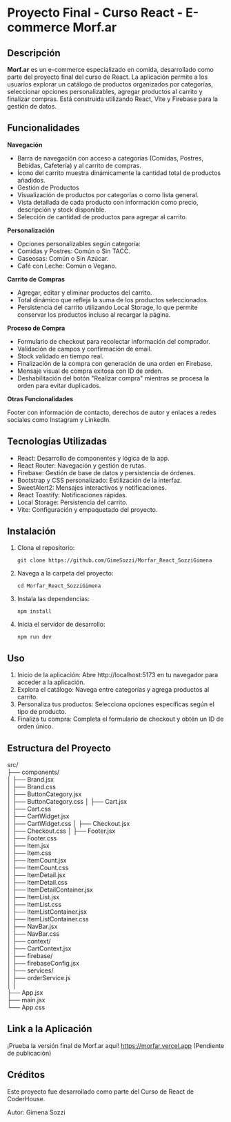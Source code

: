# Proyecto Final - Curso React - E-commerce Morf.ar

## Descripción

**Morf.ar** es un e-commerce especializado en comida, desarrollado como parte del proyecto final del curso de React. La aplicación permite a los usuarios explorar un catálogo de productos organizados por categorías, seleccionar opciones personalizables, agregar productos al carrito y finalizar compras. Está construida utilizando React, Vite y Firebase para la gestión de datos.

## Funcionalidades

**Navegación**

- Barra de navegación con acceso a categorías (Comidas, Postres, Bebidas, Cafetería) y al carrito de compras.
- Ícono del carrito muestra dinámicamente la cantidad total de productos añadidos.
- Gestión de Productos
- Visualización de productos por categorías o como lista general.
- Vista detallada de cada producto con información como precio, descripción y stock disponible.
- Selección de cantidad de productos para agregar al carrito.

**Personalización**

- Opciones personalizables según categoría:
- Comidas y Postres: Común o Sin TACC.
- Gaseosas: Común o Sin Azúcar.
- Café con Leche: Común o Vegano.

**Carrito de Compras**

- Agregar, editar y eliminar productos del carrito.
- Total dinámico que refleja la suma de los productos seleccionados.
- Persistencia del carrito utilizando Local Storage, lo que permite conservar los productos incluso al recargar la página.

**Proceso de Compra**

- Formulario de checkout para recolectar información del comprador.
- Validación de campos y confirmación de email.
- Stock validado en tiempo real.
- Finalización de la compra con generación de una orden en Firebase.
- Mensaje visual de compra exitosa con ID de orden.
- Deshabilitación del botón "Realizar compra" mientras se procesa la orden para evitar duplicados.

**Otras Funcionalidades**

Footer con información de contacto, derechos de autor y enlaces a redes sociales como Instagram y LinkedIn.

## Tecnologías Utilizadas

- React: Desarrollo de componentes y lógica de la app.
- React Router: Navegación y gestión de rutas.
- Firebase: Gestión de base de datos y persistencia de órdenes.
- Bootstrap y CSS personalizado: Estilización de la interfaz.
- SweetAlert2: Mensajes interactivos y notificaciones.
- React Toastify: Notificaciones rápidas.
- Local Storage: Persistencia del carrito.
- Vite: Configuración y empaquetado del proyecto.

## Instalación

1. Clona el repositorio:

   `git clone https://github.com/GimeSozzi/Morfar_React_SozziGimena`

2. Navega a la carpeta del proyecto:

   `cd Morfar_React_SozziGimena`

3. Instala las dependencias:

   `npm install`

4. Inicia el servidor de desarrollo:

   `npm run dev`

## Uso

1. Inicio de la aplicación: Abre http://localhost:5173 en tu navegador para acceder a la aplicación.
2. Explora el catálogo: Navega entre categorías y agrega productos al carrito.
3. Personaliza tus productos: Selecciona opciones específicas según el tipo de producto.
4. Finaliza tu compra: Completa el formulario de checkout y obtén un ID de orden único.

## Estructura del Proyecto

src/  
├── components/  
│ ├── Brand.jsx  
│ ├── Brand.css  
│ ├── ButtonCategory.jsx  
│ ├── ButtonCategory.css
│ ├── Cart.jsx  
│ ├── Cart.css  
│ ├── CartWidget.jsx  
│ ├── CartWidget.css
│ ├── Checkout.jsx  
│ ├── Checkout.css
│ ├── Footer.jsx  
│ ├── Footer.css  
│ ├── Item.jsx  
│ ├── Item.css  
│ ├── ItemCount.jsx  
│ ├── ItemCount.css  
│ ├── ItemDetail.jsx  
│ ├── ItemDetail.css  
│ ├── ItemDetailContainer.jsx  
│ ├── ItemList.jsx  
│ ├── ItemList.css  
│ ├── ItemListContainer.jsx  
│ ├── ItemListContainer.css  
│ ├── NavBar.jsx  
│ ├── NavBar.css  
│
├── context/  
│ ├── CartContext.jsx  
│
├── firebase/  
│ ├── firebaseConfig.jsx  
│
├── services/  
│ ├── orderService.js  
│
│  
├── App.jsx  
├── main.jsx  
└── App.css

## Link a la Aplicación

¡Prueba la versión final de Morf.ar aquí!
https://morfar.vercel.app (Pendiente de publicación)

## Créditos

Este proyecto fue desarrollado como parte del Curso de React de CoderHouse.

Autor: Gimena Sozzi
